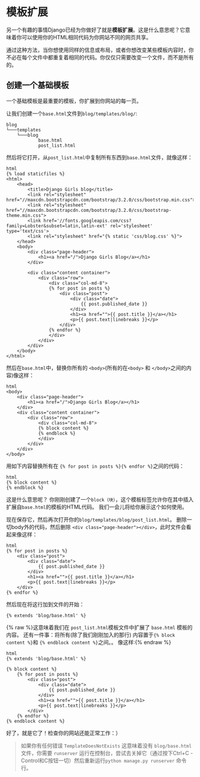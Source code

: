 # 模板扩展

另一个有趣的事情Django已经为你做好了就是**模板扩展**。这是什么意思呢？它意味着你可以使用你的HTML相同代码为你网站不同的网页共享。

通过这种方法，当你想使用同样的信息或布局，或者你想改变某些模板内容时，你不必在每个文件中都重复着相同的代码。你仅仅只需要改变一个文件，而不是所有的。

## 创建一个基础模板

一个基础模板是最重要的模板，你扩展到你网站的每一页。

让我们创建一个`base.html`文件到`blog/templates/blog/`:

    blog
    └───templates
        └───blog
                base.html
                post_list.html
    

然后将它打开，从`post_list.html`中复制所有东西到`base.html`文件，就像这样：

    html
    {% load staticfiles %}
    <html>
        <head>
            <title>Django Girls blog</title>
            <link rel="stylesheet" href="//maxcdn.bootstrapcdn.com/bootstrap/3.2.0/css/bootstrap.min.css">
            <link rel="stylesheet" href="//maxcdn.bootstrapcdn.com/bootstrap/3.2.0/css/bootstrap-theme.min.css">
            <link href='//fonts.googleapis.com/css?family=Lobster&subset=latin,latin-ext' rel='stylesheet' type='text/css'>
            <link rel="stylesheet" href="{% static 'css/blog.css' %}">
        </head>
        <body>
            <div class="page-header">
                <h1><a href="/">Django Girls Blog</a></h1>
            </div>
    
            <div class="content container">
                <div class="row">
                    <div class="col-md-8">
                    {% for post in posts %}
                        <div class="post">
                            <div class="date">
                                {{ post.published_date }}
                            </div>
                            <h1><a href="">{{ post.title }}</a></h1>
                            <p>{{ post.text|linebreaks }}</p>
                        </div>
                    {% endfor %}
                    </div>
                </div>
            </div>
        </body>
    </html>
    

然后在`base.html`中，替换你所有的 `<body>`(所有的在`<body>` 和 `</body>`之间的内容)像这样：

    html
    <body>
        <div class="page-header">
            <h1><a href="/">Django Girls Blog</a></h1>
        </div>
        <div class="content container">
            <div class="row">
                <div class="col-md-8">
                {% block content %}
                {% endblock %}
                </div>
            </div>
        </div>
    </body>
    

用如下内容替换所有在 `{% for post in posts %}{% endfor %}`之间的代码：

    html
    {% block content %}
    {% endblock %}
    

这是什么意思呢？ 你刚刚创建了一个`block（块）`，这个模板标签允许你在其中插入扩展自`base.html`的模板的HTML代码。 我们一会儿将给你展示这个如何使用。

现在保存它，然后再次打开你的`blog/templates/blog/post_list.html`。 删除一切body外的代码，然后删除 `<div class="page-header"></div>`，此时文件会看起来像这样：

    html
    {% for post in posts %}
        <div class="post">
            <div class="date">
                {{ post.published_date }}
            </div>
            <h1><a href="">{{ post.title }}</a></h1>
            <p>{{ post.text|linebreaks }}</p>
        </div>
    {% endfor %}
    

然后现在将这行加到文件的开始：

    {% extends 'blog/base.html' %}
    

{% raw %}这意味着我们在 `post_list.html`模板文件中扩展了 `base.html` 模板的内容。 还有一件事：将所有(除了我们刚刚加入的那行) 内容置于`{% block content %}`和 `{% endblock content %}`之间。。 像这样:{% endraw %}

    html
    {% extends 'blog/base.html' %}
    
    {% block content %}
        {% for post in posts %}
            <div class="post">
                <div class="date">
                    {{ post.published_date }}
                </div>
                <h1><a href="">{{ post.title }}</a></h1>
                <p>{{ post.text|linebreaks }}</p>
            </div>
        {% endfor %}
    {% endblock content %}
    

好了，就是它了！检查你的网站还能正常工作：）

> 如果你有任何错误 `TemplateDoesNotExists` 这意味着没有 `blog/base.html` 文件，你需要 `runserver` 运行在控制台，尝试去关掉它（通过按下Ctrl+C -Control和C按钮一切）然后重新运行`python manage.py runserver` 命令行。